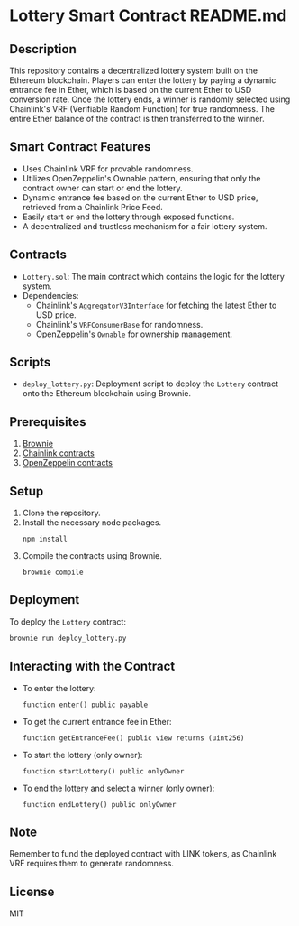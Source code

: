# Lottery Smart Contract README.md

## Description

This repository contains a decentralized lottery system built on the Ethereum blockchain. Players can enter the lottery by paying a dynamic entrance fee in Ether, which is based on the current Ether to USD conversion rate. Once the lottery ends, a winner is randomly selected using Chainlink's VRF (Verifiable Random Function) for true randomness. The entire Ether balance of the contract is then transferred to the winner.

## Smart Contract Features

- Uses Chainlink VRF for provable randomness.
- Utilizes OpenZeppelin's Ownable pattern, ensuring that only the contract owner can start or end the lottery.
- Dynamic entrance fee based on the current Ether to USD price, retrieved from a Chainlink Price Feed.
- Easily start or end the lottery through exposed functions.
- A decentralized and trustless mechanism for a fair lottery system.

## Contracts

- `Lottery.sol`: The main contract which contains the logic for the lottery system.
- Dependencies:
  - Chainlink's `AggregatorV3Interface` for fetching the latest Ether to USD price.
  - Chainlink's `VRFConsumerBase` for randomness.
  - OpenZeppelin's `Ownable` for ownership management.

## Scripts

- `deploy_lottery.py`: Deployment script to deploy the `Lottery` contract onto the Ethereum blockchain using Brownie.

## Prerequisites

1. [Brownie](https://eth-brownie.readthedocs.io/en/stable/)
2. [Chainlink contracts](https://github.com/smartcontractkit/chainlink)
3. [OpenZeppelin contracts](https://github.com/OpenZeppelin/openzeppelin-contracts)

## Setup

1. Clone the repository.
2. Install the necessary node packages.
   ```
   npm install
   ```
3. Compile the contracts using Brownie.
   ```
   brownie compile
   ```

## Deployment

To deploy the `Lottery` contract:

```bash
brownie run deploy_lottery.py
```

## Interacting with the Contract

- To enter the lottery:
  ```solidity
  function enter() public payable
  ```

- To get the current entrance fee in Ether:
  ```solidity
  function getEntranceFee() public view returns (uint256)
  ```

- To start the lottery (only owner):
  ```solidity
  function startLottery() public onlyOwner
  ```

- To end the lottery and select a winner (only owner):
  ```solidity
  function endLottery() public onlyOwner
  ```

## Note

Remember to fund the deployed contract with LINK tokens, as Chainlink VRF requires them to generate randomness.

## License

MIT
